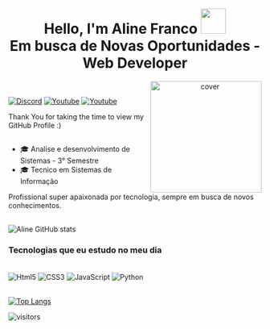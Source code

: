 <h1 align='center'> Hello, I'm Aline Franco <img src = "https://raw.githubusercontent.com/MartinHeinz/MartinHeinz/master/wave.gif" width = 50px> <br /> 
Em busca de Novas Oportunidades - Web Developer </h1>
 <div>
 
 <div align="center">
<img width="221px" height = "221px" align="right"  src="https://octodex.github.com/images/femalecodertocat.png" alt="cover" />
</div></br>
 
 <p align='center'>

[![Discord](https://img.shields.io/badge/Discord-7289DA?style=for-the-badge&logo=discord&logoColor=white)](https://discord.gg/KS4mNH8s9y)
[![Youtube](https://img.shields.io/badge/YouTube-FF0000?style=for-the-badge&logo=youtube&logoColor=white)](https://www.youtube.com/c/DevAprendiz)
[![Youtube](https://img.shields.io/badge/LinkedIn-0077B5?style=for-the-badge&logo=linkedin&logoColor=white)](hhttps://www.linkedin.com/in/alinefranco1/)



</p>
 
 Thank You for taking the time to view my GitHub Profile :) 
 

 ##

<ul>
  <li>🎓 Analise e desenvolvimento de Sistemas - 3° Semestre</li>
  <li>🎓 Tecnico em Sistemas de Informação </li>
</ul>
Profissional super apaixonada por tecnologia, sempre em busca de novos conhecimentos.

 ##

 ![Aline GitHub stats](https://github-readme-stats.vercel.app/api?username=Ninneee12&show_icons=true&theme=radical)


### Tecnologias que eu estudo no meu dia

<div style="display: inline_block"><br/>
    <img align="center" alt="Html5"src="https://img.shields.io/badge/HTML5-E34F26?style=for-the-badge&logo=html5&logoColor=white"/>
    <img align="center" alt="CSS3"src="https://img.shields.io/badge/CSS3-1572B6?style=for-the-badge&logo=css3&logoColor=white"/>
    <img align="center" alt="JavaScript"src="https://img.shields.io/badge/JavaScript-F7DF1E?style=for-the-badge&logo=javascript&logoColor=black"/>
    <img align="center" alt="Python"src="https://img.shields.io/badge/Python-14354C?style=for-the-badge&logo=python&logoColor=white"/>

</div></br>


[![Top Langs](https://github-readme-stats.vercel.app/api/top-langs/?username=Ninneee12&layout=compact)](https://github.com/anuraghazra/github-readme-stats)

 ![visitors](https://visitor-badge.glitch.me/badge?page_id=Ninneee12.Ninneee12)
